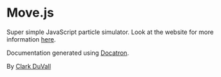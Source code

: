 # Move.js
Super simple JavaScript particle simulator. Look at the website for more
information [here](http://clark-duvall.github.io/move/).

Documentation generated using
[Docatron](http://clark-duvall.github.io/docatron).

By [Clark DuVall](http://clarkduvall.com)
